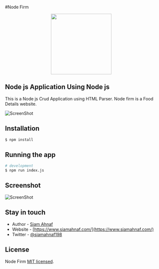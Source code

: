 #Node Firm
<p align="center">
  <a href="https://www.siamahnaf.com/" target="blank"><img src="https://lh3.googleusercontent.com/d/1otxg0vwa395hbgPco_CUExdgJPkIx-t4" width="200"/> </a>
</p>

## Node js Application Using Node js
This is a Node js Crud Application using HTML Parser. Node firm is a Food Details website.

![ScreenShot](https://lh3.googleusercontent.com/d/1nS_iPuNvOn5koftAkyodiKDKgqh5Z-MF)

## Installation

```bash
$ npm install
```

## Running the app

```bash
# development
$ npm run index.js
```

## Screenshot
![ScreenShot](https://lh3.googleusercontent.com/d/1ef7wcw1tp7LK8r8d9GkeDVCtVIwrVHVv)

## Stay in touch

- Author - [Siam Ahnaf](https://www.siamahnaf.com/)
- Website - [https://www.siamahnaf.com/](https://www.siamahnaf.com/)
- Twitter - [@siamahnaf198](https://twitter.com/siamahnaf198)

## License

Node Firm [MIT licensed](LICENSE).
